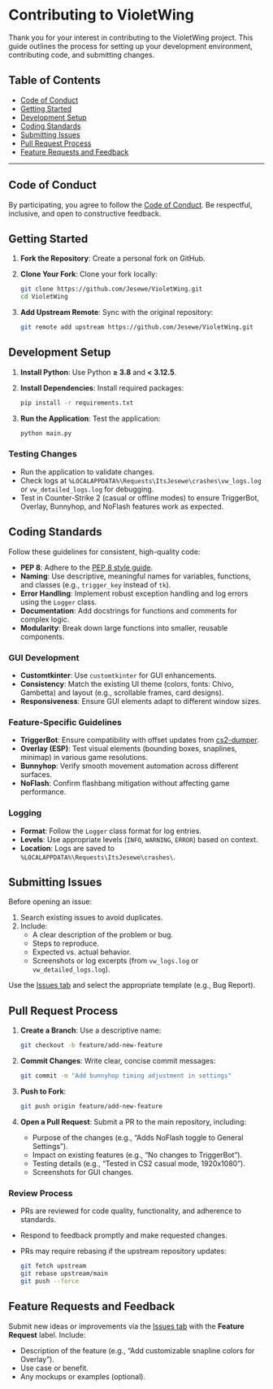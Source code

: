 # Contributing to VioletWing

Thank you for your interest in contributing to the VioletWing project. This guide outlines the process for setting up your development environment, contributing code, and submitting changes.

## Table of Contents

- [Code of Conduct](#code-of-conduct)
- [Getting Started](#getting-started)
- [Development Setup](#development-setup)
- [Coding Standards](#coding-standards)
- [Submitting Issues](#submitting-issues)
- [Pull Request Process](#pull-request-process)
- [Feature Requests and Feedback](#feature-requests-and-feedback)

---

## Code of Conduct

By participating, you agree to follow the [Code of Conduct](CODE_OF_CONDUCT.md). Be respectful, inclusive, and open to constructive feedback.

## Getting Started

1. **Fork the Repository**: Create a personal fork on GitHub.
2. **Clone Your Fork**: Clone your fork locally:

   ```bash
   git clone https://github.com/Jesewe/VioletWing.git
   cd VioletWing
   ```

3. **Add Upstream Remote**: Sync with the original repository:

   ```bash
   git remote add upstream https://github.com/Jesewe/VioletWing.git
   ```

## Development Setup

1. **Install Python**: Use Python **≥ 3.8** and **< 3.12.5**.
2. **Install Dependencies**: Install required packages:

   ```bash
   pip install -r requirements.txt
   ```

3. **Run the Application**: Test the application:

   ```bash
   python main.py
   ```

### Testing Changes

- Run the application to validate changes.
- Check logs at `%LOCALAPPDATA%\Requests\ItsJesewe\crashes\vw_logs.log` or `vw_detailed_logs.log` for debugging.
- Test in Counter-Strike 2 (casual or offline modes) to ensure TriggerBot, Overlay, Bunnyhop, and NoFlash features work as expected.

## Coding Standards

Follow these guidelines for consistent, high-quality code:

- **PEP 8**: Adhere to the [PEP 8 style guide](https://www.python.org/dev/peps/pep-0008/).
- **Naming**: Use descriptive, meaningful names for variables, functions, and classes (e.g., `trigger_key` instead of `tk`).
- **Error Handling**: Implement robust exception handling and log errors using the `Logger` class.
- **Documentation**: Add docstrings for functions and comments for complex logic.
- **Modularity**: Break down large functions into smaller, reusable components.

### GUI Development

- **Customtkinter**: Use `customtkinter` for GUI enhancements.
- **Consistency**: Match the existing UI theme (colors, fonts: Chivo, Gambetta) and layout (e.g., scrollable frames, card designs).
- **Responsiveness**: Ensure GUI elements adapt to different window sizes.

### Feature-Specific Guidelines

- **TriggerBot**: Ensure compatibility with offset updates from [cs2-dumper](https://github.com/a2x/cs2-dumper).
- **Overlay (ESP)**: Test visual elements (bounding boxes, snaplines, minimap) in various game resolutions.
- **Bunnyhop**: Verify smooth movement automation across different surfaces.
- **NoFlash**: Confirm flashbang mitigation without affecting game performance.

### Logging

- **Format**: Follow the `Logger` class format for log entries.
- **Levels**: Use appropriate levels (`INFO`, `WARNING`, `ERROR`) based on context.
- **Location**: Logs are saved to `%LOCALAPPDATA%\Requests\ItsJesewe\crashes\`.

## Submitting Issues

Before opening an issue:

1. Search existing issues to avoid duplicates.
2. Include:
   - A clear description of the problem or bug.
   - Steps to reproduce.
   - Expected vs. actual behavior.
   - Screenshots or log excerpts (from `vw_logs.log` or `vw_detailed_logs.log`).

Use the [Issues tab](https://github.com/Jesewe/VioletWing/issues) and select the appropriate template (e.g., Bug Report).

## Pull Request Process

1. **Create a Branch**: Use a descriptive name:

   ```bash
   git checkout -b feature/add-new-feature
   ```

2. **Commit Changes**: Write clear, concise commit messages:

   ```bash
   git commit -m "Add bunnyhop timing adjustment in settings"
   ```

3. **Push to Fork**:

   ```bash
   git push origin feature/add-new-feature
   ```

4. **Open a Pull Request**: Submit a PR to the main repository, including:

   - Purpose of the changes (e.g., “Adds NoFlash toggle to General Settings”).
   - Impact on existing features (e.g., “No changes to TriggerBot”).
   - Testing details (e.g., “Tested in CS2 casual mode, 1920x1080”).
   - Screenshots for GUI changes.

### Review Process

- PRs are reviewed for code quality, functionality, and adherence to standards.
- Respond to feedback promptly and make requested changes.
- PRs may require rebasing if the upstream repository updates:

  ```bash
  git fetch upstream
  git rebase upstream/main
  git push --force
  ```

## Feature Requests and Feedback

Submit new ideas or improvements via the [Issues tab](https://github.com/Jesewe/VioletWing/issues) with the **Feature Request** label. Include:

- Description of the feature (e.g., “Add customizable snapline colors for Overlay”).
- Use case or benefit.
- Any mockups or examples (optional).
